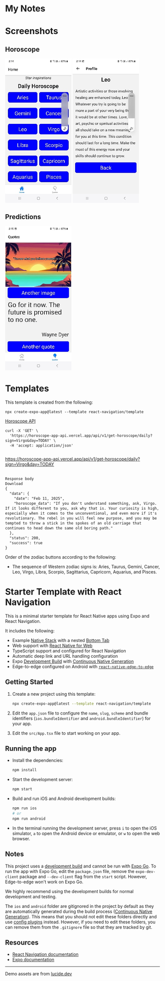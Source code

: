 # My Notes

# Screenshots

## Horoscope

![horoscope buttons](./screenshots/Horoscope1.jpg)
![horoscope prediction](./screenshots/Horoscope2.jpg)

## Predictions
![quotes](./screenshots/Quotes1.jpg)


# Templates

This template is created from the following:

```
npx create-expo-app@latest --template react-navigation/template
```

[Horoscope API](https://horoscope-app-api.vercel.app/)

```
curl -X 'GET' \
  'https://horoscope-app-api.vercel.app/api/v1/get-horoscope/daily?sign=Virgo&day=TODAY' \
  -H 'accept: application/json'
```

```

```
https://horoscope-app-api.vercel.app/api/v1/get-horoscope/daily?sign=Virgo&day=TODAY
```
	
Response body
Download
{
  "data": {
    "date": "Feb 11, 2025",
    "horoscope_data": "If you don't understand something, ask, Virgo. If it looks different to you, ask why that is. Your curiosity is high, especially when it comes to the unconventional, and even more if it's revolutionary. The rebel in you will feel new purpose, and you may be tempted to throw a stick in the spokes of an old carriage that continues to head down the same old boring path."
  },
  "status": 200,
  "success": true
}
```

Order of the zodiac buttons according to the following:

- The sequence of Western zodiac signs is: Aries, Taurus, Gemini, Cancer, Leo, Virgo, Libra, Scorpio, Sagittarius, Capricorn, Aquarius, and Pisces. 



# Starter Template with React Navigation

This is a minimal starter template for React Native apps using Expo and React Navigation.

It includes the following:

- Example [Native Stack](https://reactnavigation.org/docs/native-stack-navigator) with a nested [Bottom Tab](https://reactnavigation.org/docs/bottom-tab-navigator)
- Web support with [React Native for Web](https://necolas.github.io/react-native-web/)
- TypeScript support and configured for React Navigation
- Automatic deep link and URL handling configuration
- Expo [Development Build](https://docs.expo.dev/develop/development-builds/introduction/) with [Continuous Native Generation](https://docs.expo.dev/workflow/continuous-native-generation/)
- Edge-to-edge configured on Android with [`react-native-edge-to-edge`](https://www.npmjs.com/package/react-native-edge-to-edge)

## Getting Started

1. Create a new project using this template:

   ```sh
   npx create-expo-app@latest --template react-navigation/template
   ```

2. Edit the `app.json` file to configure the `name`, `slug`, `scheme` and bundle identifiers (`ios.bundleIdentifier` and `android.bundleIdentifier`) for your app.

3. Edit the `src/App.tsx` file to start working on your app.

## Running the app

- Install the dependencies:

  ```sh
  npm install
  ```

- Start the development server:

  ```sh
  npm start
  ```

- Build and run iOS and Android development builds:

  ```sh
  npm run ios
  # or
  npm run android
  ```

- In the terminal running the development server, press `i` to open the iOS simulator, `a` to open the Android device or emulator, or `w` to open the web browser.

## Notes

This project uses a [development build](https://docs.expo.dev/develop/development-builds/introduction/) and cannot be run with [Expo Go](https://expo.dev/go). To run the app with Expo Go, edit the `package.json` file, remove the `expo-dev-client` package and `--dev-client` flag from the `start` script. However, Edge-to-edge won't work on Expo Go.

We highly recommend using the development builds for normal development and testing.

The `ios` and `android` folder are gitignored in the project by default as they are automatically generated during the build process ([Continuous Native Generation](https://docs.expo.dev/workflow/continuous-native-generation/)). This means that you should not edit these folders directly and use [config plugins](https://docs.expo.dev/config-plugins/) instead. However, if you need to edit these folders, you can remove them from the `.gitignore` file so that they are tracked by git.

## Resources

- [React Navigation documentation](https://reactnavigation.org/)
- [Expo documentation](https://docs.expo.dev/)

---

Demo assets are from [lucide.dev](https://lucide.dev/)
